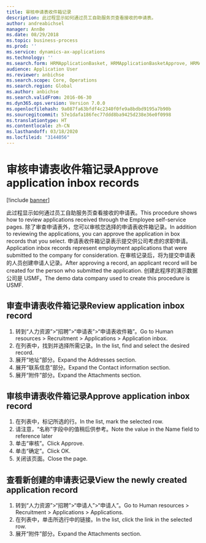 ```yaml
---
title: 审核申请表收件箱记录
description: 此过程显示如何通过员工自助服务页查看接收的申请表。
author: andreabichsel
manager: AnnBe
ms.date: 08/29/2018
ms.topic: business-process
ms.prod: ''
ms.service: dynamics-ax-applications
ms.technology: ''
ms.search.form: HRMApplicationBasket, HRMApplicationBasketApprove, HRMApplication
audience: Application User
ms.reviewer: anbichse
ms.search.scope: Core, Operations
ms.search.region: Global
ms.author: anbichse
ms.search.validFrom: 2016-06-30
ms.dyn365.ops.version: Version 7.0.0
ms.openlocfilehash: 9a087fa63bfdf4c2340f0fe9a8bdbd9195a7b90b
ms.sourcegitcommit: 57e1dafa186fec77ddd8ba9425d238e36e0f0998
ms.translationtype: HT
ms.contentlocale: zh-CN
ms.lasthandoff: 03/18/2020
ms.locfileid: "3144056"
---
```

# <a name="approve-application-inbox-records"></a><span data-ttu-id="8e26e-103">审核申请表收件箱记录</span><span class="sxs-lookup"><span data-stu-id="8e26e-103">Approve application inbox records</span></span>

[!include [banner](../../includes/banner.md)]

<span data-ttu-id="8e26e-104">此过程显示如何通过员工自助服务页查看接收的申请表。</span><span class="sxs-lookup"><span data-stu-id="8e26e-104">This procedure shows how to review applications received through the Employee self-service pages.</span></span> <span data-ttu-id="8e26e-105">除了审查申请表外，您可以审核您选择的申请表收件箱记录。</span><span class="sxs-lookup"><span data-stu-id="8e26e-105">In addition to reviewing the applications, you can approve the application in box records that you select.</span></span> <span data-ttu-id="8e26e-106">申请表收件箱记录表示提交供公司考虑的求职申请。</span><span class="sxs-lookup"><span data-stu-id="8e26e-106">Application inbox records represent employment applications that were submitted to the company for consideration.</span></span> <span data-ttu-id="8e26e-107">在审核记录后，将为提交申请表的人员创建申请人记录。</span><span class="sxs-lookup"><span data-stu-id="8e26e-107">After approving a record, an applicant record will be created for the person who submitted the application.</span></span> <span data-ttu-id="8e26e-108">创建此程序的演示数据公司是 USMF。</span><span class="sxs-lookup"><span data-stu-id="8e26e-108">The demo data company used to create this procedure is USMF.</span></span>


## <a name="review-application-inbox-record"></a><span data-ttu-id="8e26e-109">审查申请表收件箱记录</span><span class="sxs-lookup"><span data-stu-id="8e26e-109">Review application inbox record</span></span>
1. <span data-ttu-id="8e26e-110">转到“人力资源”>“招聘”>“申请表”>“申请表收件箱”。</span><span class="sxs-lookup"><span data-stu-id="8e26e-110">Go to Human resources > Recruitment > Applications > Application inbox.</span></span>
2. <span data-ttu-id="8e26e-111">在列表中，找到并选择所需记录。</span><span class="sxs-lookup"><span data-stu-id="8e26e-111">In the list, find and select the desired record.</span></span>
3. <span data-ttu-id="8e26e-112">展开“地址”部分。</span><span class="sxs-lookup"><span data-stu-id="8e26e-112">Expand the Addresses section.</span></span>
4. <span data-ttu-id="8e26e-113">展开“联系信息”部分。</span><span class="sxs-lookup"><span data-stu-id="8e26e-113">Expand the Contact information section.</span></span>
5. <span data-ttu-id="8e26e-114">展开“附件”部分。</span><span class="sxs-lookup"><span data-stu-id="8e26e-114">Expand the Attachments section.</span></span>

## <a name="approve-application-inbox-record"></a><span data-ttu-id="8e26e-115">审核申请表收件箱记录</span><span class="sxs-lookup"><span data-stu-id="8e26e-115">Approve application inbox record</span></span>
1. <span data-ttu-id="8e26e-116">在列表中，标记所选的行。</span><span class="sxs-lookup"><span data-stu-id="8e26e-116">In the list, mark the selected row.</span></span>
2. <span data-ttu-id="8e26e-117">请注意，“名称”字段中的值稍后供参考。</span><span class="sxs-lookup"><span data-stu-id="8e26e-117">Note the value in the Name field to reference later</span></span>
3. <span data-ttu-id="8e26e-118">单击“审核”。</span><span class="sxs-lookup"><span data-stu-id="8e26e-118">Click Approve.</span></span>
4. <span data-ttu-id="8e26e-119">单击“确定”。</span><span class="sxs-lookup"><span data-stu-id="8e26e-119">Click OK.</span></span>
5. <span data-ttu-id="8e26e-120">关闭该页面。</span><span class="sxs-lookup"><span data-stu-id="8e26e-120">Close the page.</span></span>

## <a name="view-the-newly-created-application-record"></a><span data-ttu-id="8e26e-121">查看新创建的申请表记录</span><span class="sxs-lookup"><span data-stu-id="8e26e-121">View the newly created application record</span></span>
1. <span data-ttu-id="8e26e-122">转到“人力资源”>“招聘”>“申请人”>“申请人”。</span><span class="sxs-lookup"><span data-stu-id="8e26e-122">Go to Human resources > Recruitment > Applications > Applications.</span></span>
2. <span data-ttu-id="8e26e-123">在列表中，单击所选行中的链接。</span><span class="sxs-lookup"><span data-stu-id="8e26e-123">In the list, click the link in the selected row.</span></span>
3. <span data-ttu-id="8e26e-124">展开“附件”部分。</span><span class="sxs-lookup"><span data-stu-id="8e26e-124">Expand the Attachments section.</span></span>

